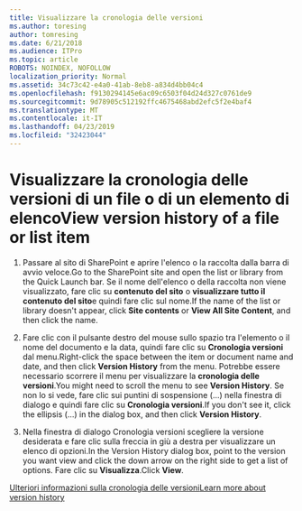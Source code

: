 ```yaml
---
title: Visualizzare la cronologia delle versioni
ms.author: toresing
author: tomresing
ms.date: 6/21/2018
ms.audience: ITPro
ms.topic: article
ROBOTS: NOINDEX, NOFOLLOW
localization_priority: Normal
ms.assetid: 34c73c42-e4a0-41ab-8eb8-a834d4bb04c4
ms.openlocfilehash: f9130294145e6ac09c6503f04d24d327c0761de9
ms.sourcegitcommit: 9d78905c512192ffc4675468abd2efc5f2e4baf4
ms.translationtype: MT
ms.contentlocale: it-IT
ms.lasthandoff: 04/23/2019
ms.locfileid: "32423044"
---
```

# <a name="view-version-history-of-a-file-or-list-item"></a><span data-ttu-id="29446-102">Visualizzare la cronologia delle versioni di un file o di un elemento di elenco</span><span class="sxs-lookup"><span data-stu-id="29446-102">View version history of a file or list item</span></span>

1. <span data-ttu-id="29446-103">Passare al sito di SharePoint e aprire l'elenco o la raccolta dalla barra di avvio veloce.</span><span class="sxs-lookup"><span data-stu-id="29446-103">Go to the SharePoint site and open the list or library from the Quick Launch bar.</span></span> <span data-ttu-id="29446-104">Se il nome dell'elenco o della raccolta non viene visualizzato, fare clic su **contenuto del sito** o **visualizzare tutto il contenuto del sito**e quindi fare clic sul nome.</span><span class="sxs-lookup"><span data-stu-id="29446-104">If the name of the list or library doesn't appear, click **Site contents** or **View All Site Content**, and then click the name.</span></span>
    
2. <span data-ttu-id="29446-105">Fare clic con il pulsante destro del mouse sullo spazio tra l'elemento o il nome del documento e la data, quindi fare clic su **Cronologia versioni** dal menu.</span><span class="sxs-lookup"><span data-stu-id="29446-105">Right-click the space between the item or document name and date, and then click **Version History** from the menu.</span></span> <span data-ttu-id="29446-106">Potrebbe essere necessario scorrere il menu per visualizzare la **cronologia delle versioni**.</span><span class="sxs-lookup"><span data-stu-id="29446-106">You might need to scroll the menu to see **Version History**.</span></span> <span data-ttu-id="29446-107">Se non lo si vede, fare clic sui puntini di sospensione (...) nella finestra di dialogo e quindi fare clic su **Cronologia versioni**.</span><span class="sxs-lookup"><span data-stu-id="29446-107">If you don't see it, click the ellipsis (...) in the dialog box, and then click **Version History**.</span></span>
    
3. <span data-ttu-id="29446-108">Nella finestra di dialogo Cronologia versioni scegliere la versione desiderata e fare clic sulla freccia in giù a destra per visualizzare un elenco di opzioni.</span><span class="sxs-lookup"><span data-stu-id="29446-108">In the Version History dialog box, point to the version you want view and click the down arrow on the right side to get a list of options.</span></span> <span data-ttu-id="29446-109">Fare clic su **Visualizza**.</span><span class="sxs-lookup"><span data-stu-id="29446-109">Click **View**.</span></span>
    
[<span data-ttu-id="29446-110">Ulteriori informazioni sulla cronologia delle versioni</span><span class="sxs-lookup"><span data-stu-id="29446-110">Learn more about version history</span></span>](https://go.microsoft.com/fwlink/?linkid=875709)
  

